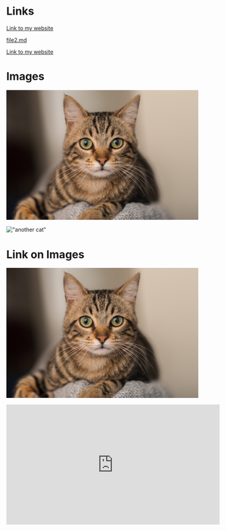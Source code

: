# Links
[Link to my website](http://mohitkr.com)

[file2.md](file2.md)

[Link to my website](http://mohitkr.com "my website")



# Images

!["cat"](cat.jpeg)


!["another cat"](https://external-content.duckduckgo.com/iu/?u=https%3A%2F%2Fwww.rd.com%2Fwp-content%2Fuploads%2F2019%2F09%2FCute-cat-lying-on-his-back-on-the-carpet.-Breed-British-mackerel-with-yellow-eyes-and-a-bushy-mustache.-Close-up-e1573490045672.jpg&f=1&nofb=1&ipt=19acb00c40c57987bd2eb176e4307490bebc306c29faf8ff56bc81487852e280&ipo=images)


# Link on Images


[!["cat"](cat.jpeg)](http://mohitkr.com)


<iframe width="560" height="315" src="https://www.youtube.com/embed/hyld0_pIEh8" title="YouTube video player" frameborder="0" allow="accelerometer; autoplay; clipboard-write; encrypted-media; gyroscope; picture-in-picture; web-share" allowfullscreen></iframe>